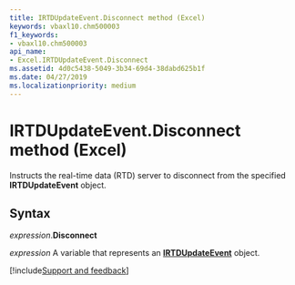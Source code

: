 ```yaml
---
title: IRTDUpdateEvent.Disconnect method (Excel)
keywords: vbaxl10.chm500003
f1_keywords:
- vbaxl10.chm500003
api_name:
- Excel.IRTDUpdateEvent.Disconnect
ms.assetid: 4d0c5438-5049-3b34-69d4-38dabd625b1f
ms.date: 04/27/2019
ms.localizationpriority: medium
---
```



# IRTDUpdateEvent.Disconnect method (Excel)

Instructs the real-time data (RTD) server to disconnect from the specified **IRTDUpdateEvent** object.


## Syntax

_expression_.**Disconnect**

_expression_ A variable that represents an **[IRTDUpdateEvent](Excel.IRTDUpdateEvent.md)** object.




[!include[Support and feedback](~/includes/feedback-boilerplate.md)]